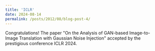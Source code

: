 ```yaml
---
title: 'ICLR'
date: 2024-08-14
permalink: /posts/2012/08/blog-post-4/
---
```


Congratulations! The paper "On the Analysis of GAN-based Image-to-Image Translation with Gaussian Noise Injection" accepted by the prestigious conference ICLR 2024.
